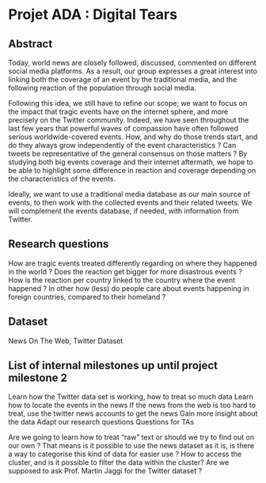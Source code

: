# Projet ADA : Digital Tears




## Abstract

Today, world news are closely followed, discussed, commented on different social media platforms. As a result, our group expresses a great interest into linking both the coverage of an event by the traditional media, and the following reaction of the population through social media. 

Following this idea, we still have to refine our scope; we want to focus on the impact that 
tragic events have on the internet sphere, and more precisely on the Twitter community.
Indeed, we have seen throughout the last few years that powerful waves of compassion have often followed serious worldwide-covered events. How, and why do those trends start, and do they always grow independently of the event characteristics ? Can tweets be representative of the general consensus on those matters ? By studying both big events coverage and their internet aftermath, we hope to be able to highlight some difference in reaction and coverage depending on the characteristics of the events.

Ideally, we want to use a traditional media database as our main source of events, to then work with the collected events and their related tweets. We will complement the events database, if needed, with information from Twitter.


## Research questions

How are tragic events treated differently regarding on where they happened in the world ?
Does the reaction get bigger for more disastrous events ?
How is the reaction per country linked to the country where the event happened ? In other how (less) do people care about events happening in foreign countries, compared to their homeland ?

## Dataset

News On The Web, Twitter Dataset

## List of internal milestones up until project milestone 2

Learn how the Twitter data set is working, how to treat so much data
Learn how to locate the events in the news
If the news from the web is too hard to treat, use the twitter news accounts to get the news
Gain more insight about the data
Adapt our research questions
Questions for TAs

Are we going to learn how to treat “raw” text or should we try to find out on our own ? That means is it possible to use the news dataset as it is, is there a way to categorise this kind of data for easier use ?
How to access the cluster, and is it possible to filter the data within the cluster?
Are we supposed to ask Prof. Martin Jaggi for the Twitter dataset ?

